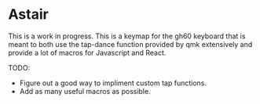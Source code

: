 # Astair


This is a work in progress.  This is a keymap for the gh60 keyboard that is meant to both use the tap-dance function provided by qmk extensively and provide a lot of 
macros for Javascript and React.


TODO:  
  - Figure out a good way to impliment custom tap functions.    
  - Add as many useful macros as possible.